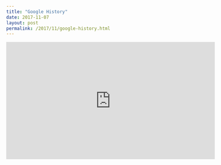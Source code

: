 ```yaml
---
title: "Google History"
date: 2017-11-07
layout: post
permalink: /2017/11/google-history.html
---
```


<iframe width="560" height="315" src="https://www.youtube.com/embed/0o9H7KdS_JE" frameborder="0" allowfullscreen></iframe>